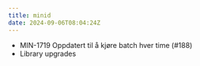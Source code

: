 ```yaml
---
title: minid
date: 2024-09-06T08:04:24Z
---
```

- MIN-1719 Oppdatert til å kjøre batch hver time (#188)
- Library upgrades

